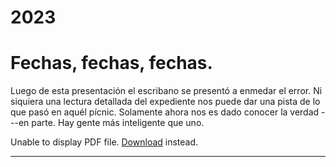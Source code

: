 # 2023

# Fechas, fechas, fechas.

Luego de esta presentación el escribano se presentó a enmedar el error. Ni siquiera una lectura detallada del expediente nos puede dar una pista de lo que pasó en aquél pícnic. Solamente ahora nos es dado conocer la verdad ---en parte. Hay gente más inteligente que uno.

<object data="2023-05-08.pdf" type="application/pdf" width="100%" height="1000px">
      <p>Unable to display PDF file. <a href="2023-05-08.pdf">Download</a> instead.</p>
    </object> 

---


